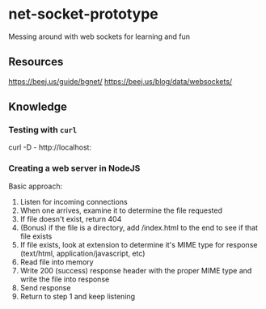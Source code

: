 # net-socket-prototype

Messing around with web sockets for learning and fun

## Resources

https://beej.us/guide/bgnet/
https://beej.us/blog/data/websockets/

## Knowledge

### Testing with `curl`

curl -D - http://localhost:<port>

### Creating a web server in NodeJS

Basic approach:

1. Listen for incoming connections
2. When one arrives, examine it to determine the file requested
3. If file doesn't exist, return 404
4. (Bonus) if the file is a directory, add /index.html to the end to see if that file exists
5. If file exists, look at extension to determine it's MIME type for response (text/html, application/javascript, etc)
6. Read file into memory
7. Write 200 (success) response header with the proper MIME type and write the file into response
8. Send response
9. Return to step 1 and keep listening

